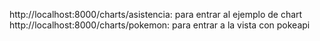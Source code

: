 http://localhost:8000/charts/asistencia: para entrar al ejemplo de chart
http://localhost:8000/charts/pokemon: para entrar a la vista con pokeapi
